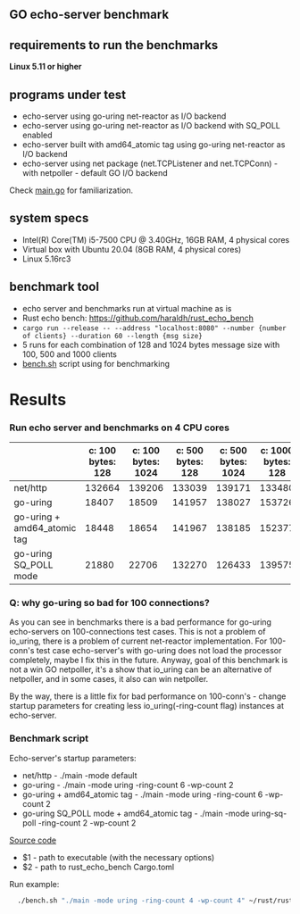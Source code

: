 ## GO echo-server benchmark

## requirements to run the benchmarks
__Linux 5.11 or higher__

## programs under test
* echo-server using go-uring net-reactor as I/O backend
* echo-server using go-uring net-reactor as I/O backend with SQ_POLL enabled
* echo-server built with amd64_atomic tag using go-uring net-reactor as I/O backend
* echo-server using net package (net.TCPListener and net.TCPConn) - with netpoller - default GO I/O backend

Check [main.go](https://github.com/godzie44/go-uring/blob/master/example/echo-server-multi-thread/main.go) for familiarization.

## system specs
* Intel(R) Core(TM) i5-7500 CPU @ 3.40GHz, 16GB RAM, 4 physical cores
* Virtual box with Ubuntu 20.04 (8GB RAM, 4 physical cores)
* Linux 5.16rc3

## benchmark tool
* echo server and benchmarks run at virtual machine as is
* Rust echo bench: https://github.com/haraldh/rust_echo_bench
* `cargo run --release -- --address "localhost:8080" --number {number of clients} --duration 60 --length {msg size}`
* 5 runs for each combination of 128 and 1024 bytes message size with 100, 500 and 1000 clients
* [bench.sh](#benchmark-script) script using for benchmarking

# Results

### Run echo server and benchmarks on 4 CPU cores

|                             | c: 100 bytes: 128 | c: 100 bytes: 1024 | c: 500 bytes: 128 | c: 500 bytes: 1024 | c: 1000 bytes: 128 | c: 1000 bytes: 1024 |
|-----------------------------|-------------------|--------------------|-------------------|--------------------|--------------------|---------------------|
| net/http                    | 132664            | 139206             | 133039            | 139171             | 133480             | 139617              |
| go-uring                    | 18407             | 18509              | 141957            | 138027             | 153726             | 148659              |
| go-uring + amd64_atomic tag | 18448             | 18654              | 141967            | 138185             | 152377             | 148990              |
| go-uring SQ_POLL mode       | 21880             | 22706              | 132270            | 126433             | 139575             | 134885              |

### Q: why go-uring so bad for 100 connections?

As you can see in benchmarks there is a bad performance for go-uring echo-servers on 100-connections test cases. This is not
a problem of io_uring, there is a problem of current net-reactor implementation. For 100-conn's test case echo-server's with go-uring does not load the processor completely,
maybe I fix this in the future. Anyway, goal of this
benchmark is not a win GO netpoller, it's a show that io_uring can be an alternative of netpoller, and in some cases, it also can win netpoller.

By the way, there is a little fix for bad performance on 100-conn's - change startup parameters for creating less io_uring(-ring-count flag) instances at echo-server.

### Benchmark script

Echo-server's startup parameters:
- net/http - ./main -mode default
- go-uring - ./main -mode uring -ring-count 6 -wp-count 2
- go-uring + amd64_atomic tag - ./main -mode uring -ring-count 6 -wp-count 2
- go-uring SQ_POLL mode + amd64_atomic tag - ./main -mode uring-sq-poll -ring-count 2 -wp-count 2

[Source code](https://github.com/godzie44/go-uring/blob/master/example/echo-server-multi-thread/bench.sh)

* $1 - path to executable (with the necessary options)
* $2 - path to rust_echo_bench Cargo.toml

Run example:
```bash
  ./bench.sh "./main -mode uring -ring-count 4 -wp-count 4" ~/rust/rust_echo_bench/Cargo.toml 
```